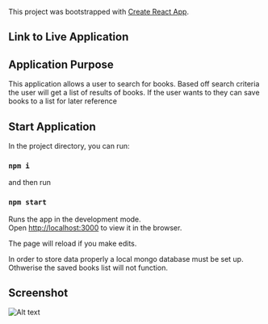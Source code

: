 This project was bootstrapped with [Create React App](https://github.com/facebook/create-react-app).

## Link to Live Application


## Application Purpose
This application allows a user to search for books. Based off search criteria the user will get a list of results of books. If the user wants to they can save books to a list for later reference

## Start Application

In the project directory, you can run:
### `npm i`
and then run
### `npm start`

Runs the app in the development mode.<br />
Open [http://localhost:3000](http://localhost:3000) to view it in the browser.

The page will reload if you make edits.<br />

In order to store data properly a local mongo database must be set up. Othwerise the saved books list will not function.


## Screenshot
![Alt text](Screenshot.JPG?raw=true "screenshot")
